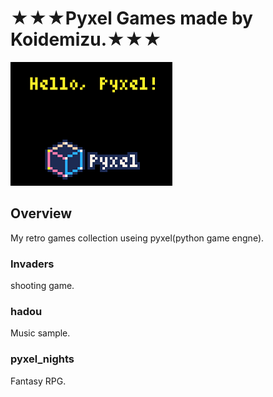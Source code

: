 ★★★Pyxel Games made by Koidemizu.★★★<br>
==============
![pyxel](./images/pyxel.png)

## Overview
My retro games collection useing pyxel(python game engne).

### Invaders
shooting game.
  
### hadou
Music sample.
  
### pyxel_nights
Fantasy RPG.

